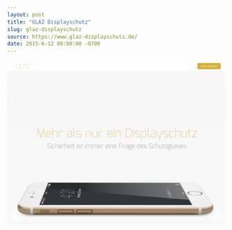 ```yaml
---
layout: post
title: "GLAZ Displayschutz"
slug: glaz-displayschutz
source: https://www.glaz-displayschutz.de/
date: 2015-6-12 00:00:00 -0700
---
```


<img src="/screenshots/glaz-displayschutz.jpg">
